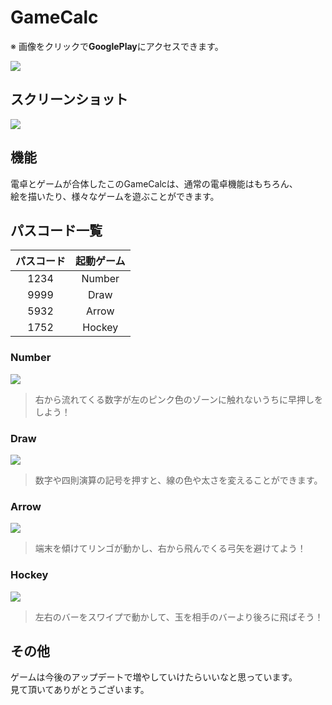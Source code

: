# GameCalc
※ 画像をクリックで**GooglePlay**にアクセスできます。  

[![](https://github.com/KikurageChan/GameCalc/wiki/images/icon.png)](https://play.google.com/store/apps/details?id=com.netgroup_jv.gamecalc)  

## スクリーンショット
![](https://github.com/KikurageChan/GameCalc/wiki/images/screen.png)

## 機能
電卓とゲームが合体したこのGameCalcは、通常の電卓機能はもちろん、  
絵を描いたり、様々なゲームを遊ぶことができます。  

## パスコード一覧
|パスコード|起動ゲーム|
|:-:|:-:|
|1234|Number|
|9999|Draw|
|5932|Arrow|
|1752|Hockey|

### Number
![](https://github.com/KikurageChan/GameCalc/wiki/images/number_sample.png)
> 右から流れてくる数字が左のピンク色のゾーンに触れないうちに早押しをしよう！

### Draw
![](https://github.com/KikurageChan/GameCalc/wiki/images/draw_sample.png)
> 数字や四則演算の記号を押すと、線の色や太さを変えることができます。

### Arrow
![](https://github.com/KikurageChan/GameCalc/wiki/images/arrow_sample.png)
> 端末を傾けてリンゴが動かし、右から飛んでくる弓矢を避けてよう！

### Hockey
![](https://github.com/KikurageChan/GameCalc/wiki/images/block_sample.png)
> 左右のバーをスワイプで動かして、玉を相手のバーより後ろに飛ばそう！

## その他
ゲームは今後のアップデートで増やしていけたらいいなと思っています。  
見て頂いてありがとうございます。
